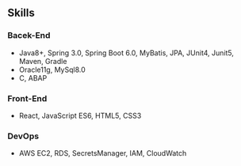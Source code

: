 ## Skills
### Bacek-End
- Java8+, Spring 3.0, Spring Boot 6.0, MyBatis, JPA, JUnit4, Junit5, Maven, Gradle
- Oracle11g, MySql8.0
- C, ABAP

### Front-End
- React, JavaScript ES6, HTML5, CSS3

### DevOps
- AWS EC2, RDS, SecretsManager, IAM, CloudWatch
